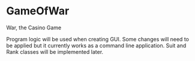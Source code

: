 # GameOfWar
War, the Casino Game

Program logic will be used when creating GUI. 
Some changes will need to be applied but it currently works as a command line application.
Suit and Rank classes will be implemented later.

